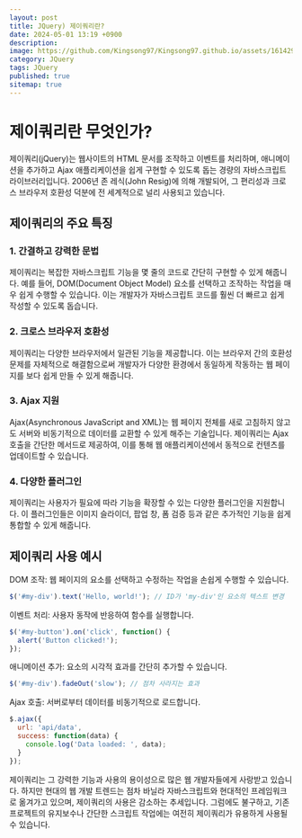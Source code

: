 ```yaml
---
layout: post
title: JQuery) 제이쿼리란?
date: 2024-05-01 13:19 +0900
description: 
image: https://github.com/Kingsong97/Kingsong97.github.io/assets/161429740/6b14d54f-28c3-45e6-9b16-1e70d3abf82d
category: JQuery
tags: JQuery
published: true
sitemap: true
---
```


# 제이쿼리란 무엇인가?
제이쿼리(jQuery)는 웹사이트의 HTML 문서를 조작하고 이벤트를 처리하며, 애니메이션을 추가하고 Ajax 애플리케이션을 쉽게 구현할 수 있도록 돕는 경량의 자바스크립트 라이브러리입니다. 2006년 존 레식(John Resig)에 의해 개발되어, 그 편리성과 크로스 브라우저 호환성 덕분에 전 세계적으로 널리 사용되고 있습니다.

## 제이쿼리의 주요 특징
### 1. 간결하고 강력한 문법
제이쿼리는 복잡한 자바스크립트 기능을 몇 줄의 코드로 간단히 구현할 수 있게 해줍니다. 예를 들어, DOM(Document Object Model) 요소를 선택하고 조작하는 작업을 매우 쉽게 수행할 수 있습니다. 이는 개발자가 자바스크립트 코드를 훨씬 더 빠르고 쉽게 작성할 수 있도록 돕습니다.

### 2. 크로스 브라우저 호환성
제이쿼리는 다양한 브라우저에서 일관된 기능을 제공합니다. 이는 브라우저 간의 호환성 문제를 자체적으로 해결함으로써 개발자가 다양한 환경에서 동일하게 작동하는 웹 페이지를 보다 쉽게 만들 수 있게 해줍니다.

### 3. Ajax 지원
Ajax(Asynchronous JavaScript and XML)는 웹 페이지 전체를 새로 고침하지 않고도 서버와 비동기적으로 데이터를 교환할 수 있게 해주는 기술입니다. 제이쿼리는 Ajax 호출을 간단한 메서드로 제공하여, 이를 통해 웹 애플리케이션에서 동적으로 컨텐츠를 업데이트할 수 있습니다.

### 4. 다양한 플러그인
제이쿼리는 사용자가 필요에 따라 기능을 확장할 수 있는 다양한 플러그인을 지원합니다. 이 플러그인들은 이미지 슬라이더, 팝업 창, 폼 검증 등과 같은 추가적인 기능을 쉽게 통합할 수 있게 해줍니다.

## 제이쿼리 사용 예시
DOM 조작: 웹 페이지의 요소를 선택하고 수정하는 작업을 손쉽게 수행할 수 있습니다.
```javascript
$('#my-div').text('Hello, world!'); // ID가 'my-div'인 요소의 텍스트 변경
```
이벤트 처리: 사용자 동작에 반응하여 함수를 실행합니다.
```javascript
$('#my-button').on('click', function() {
  alert('Button clicked!');
});
```
애니메이션 추가: 요소의 시각적 효과를 간단히 추가할 수 있습니다.
```javascript
$('#my-div').fadeOut('slow'); // 점차 사라지는 효과
```
Ajax 호출: 서버로부터 데이터를 비동기적으로 로드합니다.
```javascript
$.ajax({
  url: 'api/data',
  success: function(data) {
    console.log('Data loaded: ', data);
  }
});
```
제이쿼리는 그 강력한 기능과 사용의 용이성으로 많은 웹 개발자들에게 사랑받고 있습니다. 하지만 현대의 웹 개발 트렌드는 점차 바닐라 자바스크립트와 현대적인 프레임워크로 옮겨가고 있으며, 제이쿼리의 사용은 감소하는 추세입니다. 그럼에도 불구하고, 기존 프로젝트의 유지보수나 간단한 스크립트 작업에는 여전히 제이쿼리가 유용하게 사용될 수 있습니다.